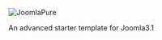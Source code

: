 ![JoomlaPure](http://www.joomlapure.com/external/img/joomlapure.png)

An advanced starter template for Joomla3.1

